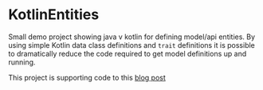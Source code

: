 # KotlinEntities
Small demo project showing java v kotlin for defining model/api entities. By using simple Kotlin data class definitions and `trait` definitions it is possible to dramatically reduce the code required to get model definitions up and running.

This project is supporting code to this [blog post](http://philheenan.com/kotlin-model-entities/)


